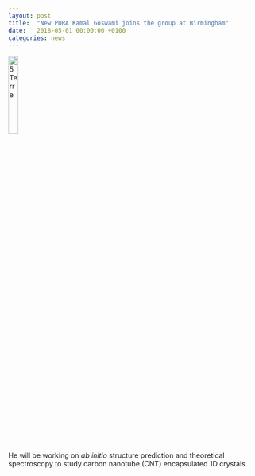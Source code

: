 ```yaml
---
layout: post
title:  "New PDRA Kamal Goswami joins the group at Birmingham"
date:   2018-05-01 00:00:00 +0100
categories: news
---
```


<img src="https://wiki.cam.ac.uk/wiki/ajmorris/img_auth.php/6/60/Kamal.jpg" alt="5 Terre" style="width:20%">


He will be working on *ab initio* structure prediction and theoretical spectroscopy to study carbon nanotube (CNT) encapsulated 1D crystals.

